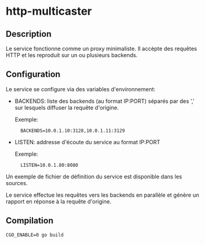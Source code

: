 # http-multicaster

## Description
Le service fonctionne comme un proxy minimaliste.
Il accèpte des requêtes HTTP et les reproduit sur un ou plusieurs backends.

## Configuration
Le service se configure via des variables d'environnement:

- BACKENDS: liste des backends (au format IP:PORT) séparés par des ',' sur lesquels diffuser la requête d'origine. 

    Exemple:

        BACKENDS=10.0.1.10:3128,10.0.1.11:3129

- LISTEN: addresse d'écoute du service au format IP:PORT

    Exemple:

        LISTEN=10.0.1.80:8080

Un exemple de fichier de définition du service est disponible dans les sources.

Le service effectue les requêtes vers les backends en parallèle et génère un rapport en réponse à la requête d'origine.

## Compilation

    CGO_ENABLE=0 go build
